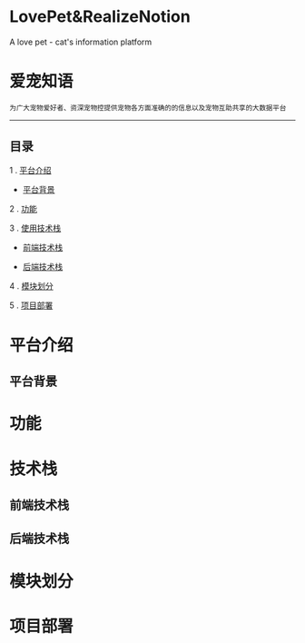 # LovePet&RealizeNotion
A love pet - cat's information platform

# 爱宠知语

`为广大宠物爱好者、资深宠物控提供宠物各方面准确的的信息以及宠物互助共享的大数据平台`

---
## 目录

1 . [平台介绍](#平台介绍)

  - [平台背景](##平台背景)
    
2 . [功能](#功能)

3 . [使用技术栈](#技术栈)
  
  - [前端技术栈](##前端技术栈)
  
  - [后端技术栈](##后端技术栈)

4 . [模块划分](#模块划分)

5 . [项目部署](#项目部署)

# 平台介绍

## 平台背景

# 功能

# 技术栈

## 前端技术栈

## 后端技术栈

# 模块划分

# 项目部署
